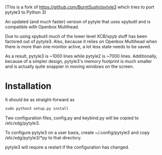 (This is a fork of https://github.com/BurntSushi/pytyle3 which tries to port pytyle3 to Python 3)

An updated (and much faster) version of pytyle that uses xpybutil and is
compatible with Openbox Multihead.

Due to using xpybutil much of the lower level XCB/xpyb stuff has been factored 
out of pytyle3. Also, because it relies on Openbox Multihead when there is more 
than one monitor active, a lot less state needs to be saved.

As a result, pytyle3 is ~1000 lines while pytyle2 is ~7000 lines. Additionally, 
because of a simpler design, pytyle3's memory footprint is much smaller and is 
actually quite snappier in moving windows on the screen.

# Installation
It should be as straight-forward as

```python
sudo python3 setup.py install
```

Two configuration files, config.py and keybind.py will be copied to 
/etc/xdg/pytyle3.

To configure pytyle3 on a user basis, create ~/.config/pytyle3 and copy 
/etc/xdg/pytyle3/*py to that directory.

pytyle3 will require a restart if the configuration has changed.
